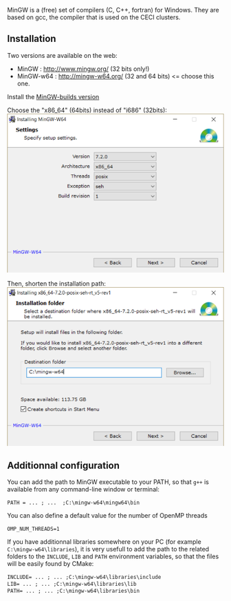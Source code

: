 MinGW is a (free) set of compilers (C, C++, fortran) for Windows. They are based on gcc, the compiler that is used on the CECI clusters.

## Installation

Two versions are available on the web: 
  * MinGW : http://www.mingw.org/   (32 bits only!)
  * MinGW-w64 : http://mingw-w64.org/  (32 and 64 bits) <= choose this one.

Install the [MinGW-builds version](http://sourceforge.net/projects/mingw-w64/files/Toolchains%20targetting%20Win32/Personal%20Builds/mingw-builds/installer/mingw-w64-install.exe/download)

Choose the "x86_64" (64bits) instead of "i686" (32bits):
![](mingw_install_1.png)

Then, shorten the installation path:
![](mingw_install_2.png)

## Additionnal configuration

You can add the path to MinGW executable to your PATH, so that `g++` is available from any command-line window or terminal:
```
PATH = ... ; ...  ;C:\mingw-w64\mingw64\bin
```
You can also define a default value for the number of OpenMP threads
```
OMP_NUM_THREADS=1
```
If you have additionnal libraries somewhere on your PC (for example `C:\mingw-w64\libraries`), it is very usefull to add the path to the related folders to the `INCLUDE`, `LIB` and `PATH` environment variables, so that the files will be easily found by CMake:
```
INCLUDE= ... ; ... ;C:\mingw-w64\libraries\include
LIB= ... ; ... ;C:\mingw-w64\libraries\lib
PATH= ... ; ... ;C:\mingw-w64\libraries\bin
```



